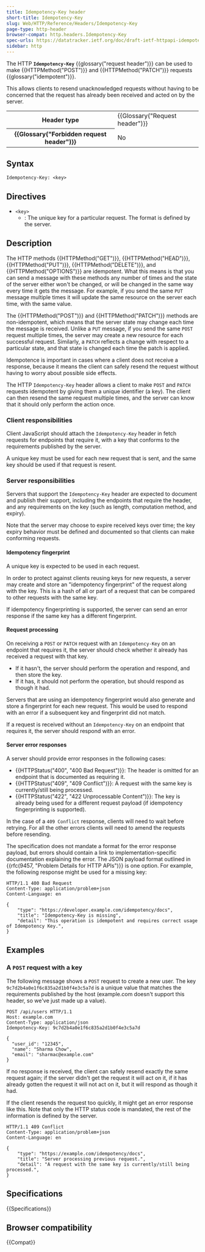 ```yaml
---
title: Idempotency-Key header
short-title: Idempotency-Key
slug: Web/HTTP/Reference/Headers/Idempotency-Key
page-type: http-header
browser-compat: http.headers.Idempotency-Key
spec-urls: https://datatracker.ietf.org/doc/draft-ietf-httpapi-idempotency-key-header/
sidebar: http
---
```


The HTTP **`Idempotency-Key`** {{glossary("request header")}} can be used to make {{HTTPMethod("POST")}} and {{HTTPMethod("PATCH")}} requests {{glossary("idempotent")}}.

This allows clients to resend unacknowledged requests without having to be concerned that the request has already been received and acted on by the server.

<table class="properties">
  <tbody>
    <tr>
      <th scope="row">Header type</th>
      <td>{{Glossary("Request header")}}</td>
    </tr>
    <tr>
      <th scope="row">{{Glossary("Forbidden request header")}}</th>
      <td>No</td>
    </tr>
  </tbody>
</table>

## Syntax

```http
Idempotency-Key: <key>
```

## Directives

- `<key>`
  - : The unique key for a particular request.
    The format is defined by the server.

## Description

The HTTP methods {{HTTPMethod("GET")}}, {{HTTPMethod("HEAD")}}, {{HTTPMethod("PUT")}}, {{HTTPMethod("DELETE")}}, and {{HTTPMethod("OPTIONS")}} are idempotent.
What this means is that you can send a message with these methods any number of times and the state of the server either won't be changed, or will be changed in the same way every time it gets the message.
For example, if you send the same `PUT` message multiple times it will update the same resource on the server each time, with the same value.

The {{HTTPMethod("POST")}} and {{HTTPMethod("PATCH")}} methods are non-idempotent, which means that the server state may change each time the message is received.
Unlike a `PUT` message, if you send the same `POST` request multiple times, the server may create a new resource for each successful request.
Similarly, a `PATCH` reflects a change with respect to a particular state, and that state is changed each time the patch is applied.

Idempotence is important in cases where a client does not receive a response, because it means the client can safely resend the request without having to worry about possible side effects.

The HTTP `Idempotency-Key` header allows a client to make `POST` and `PATCH` requests idempotent by giving them a unique identifier (a key).
The client can then resend the same request multiple times, and the server can know that it should only perform the action once.

### Client responsibilities

Client JavaScript should attach the `Idempotency-Key` header in fetch requests for endpoints that require it, with a key that conforms to the requirements published by the server.

A unique key must be used for each new request that is sent, and the same key should be used if that request is resent.

### Server responsibilities

Servers that support the `Idempotency-Key` header are expected to document and publish their support, including the endpoints that require the header, and any requirements on the key (such as length, computation method, and expiry).

Note that the server may choose to expire received keys over time; the key expiry behavior must be defined and documented so that clients can make conforming requests.

#### Idempotency fingerprint

A unique key is expected to be used in each request.

In order to protect against clients reusing keys for new requests, a server may create and store an "idempotency fingerprint" of the request along with the key.
This is a hash of all or part of a request that can be compared to other requests with the same key.

If idempotency fingerprinting is supported, the server can send an error response if the same key has a different fingerprint.

#### Request processing

On receiving a `POST` or `PATCH` request with an `Idempotency-Key` on an endpoint that requires it, the server should check whether it already has received a request with that key.

- If it hasn't, the server should perform the operation and respond, and then store the key.
- If it has, it should not perform the operation, but should respond as though it had.

Servers that are using an idempotency fingerprint would also generate and store a fingerprint for each new request.
This would be used to respond with an error if a subsequent key and fingerprint did not match.

If a request is received without an `Idempotency-Key` on an endpoint that requires it, the server should respond with an error.

#### Server error responses

A server should provide error responses in the following cases:

- {{HTTPStatus("400", "400 Bad Request")}}: The header is omitted for an endpoint that is documented as requiring it.
- {{HTTPStatus("409", "409 Conflict")}}: A request with the same key is currently/still being processed.
- {{HTTPStatus("422", "422 Unprocessable Content")}}: The key is already being used for a different request payload (if idempotency fingerprinting is supported).

In the case of a `409 Conflict` response, clients will need to wait before retrying.
For all the other errors clients will need to amend the requests before resending.

The specification does not mandate a format for the error response payload, but errors should contain a link to implementation-specific documentation explaining the error.
The JSON payload format outlined in {{rfc(9457, "Problem Details for HTTP APIs")}} is one option.
For example, the following response might be used for a missing key:

```http
HTTP/1.1 400 Bad Request
Content-Type: application/problem+json
Content-Language: en

{
    "type": "https://developer.example.com/idempotency/docs",
    "title": "Idempotency-Key is missing",
    "detail": "This operation is idempotent and requires correct usage of Idempotency Key.",
}
```

## Examples

### A `POST` request with a key

The following message shows a `POST` request to create a new user.
The key `9c7d2b4a0e1f6c835a2d1b0f4e3c5a7d` is a unique value that matches the requirements published by the host (example.com doesn't support this header, so we've just made up a value).

```http
POST /api/users HTTP/1.1
Host: example.com
Content-Type: application/json
Idempotency-Key: 9c7d2b4a0e1f6c835a2d1b0f4e3c5a7d

{
  "user_id": "12345",
  "name": "Sharma Chow",
  "email": "sharmac@example.com"
}
```

If no response is received, the client can safely resend exactly the same request again; if the server didn't get the request it will act on it, if it has already gotten the request it will not act on it, but it will respond as though it had.

If the client resends the request too quickly, it might get an error response like this.
Note that only the HTTP status code is mandated, the rest of the information is defined by the server.

```http
HTTP/1.1 409 Conflict
Content-Type: application/problem+json
Content-Language: en

{
    "type": "https://example.com/idempotency/docs",
    "title": "Server processing previous request.",
    "detail": "A request with the same key is currently/still being processed.",
}
```

## Specifications

{{Specifications}}

## Browser compatibility

{{Compat}}

<!-- ## Browser integration -->
<!-- Firefox has a (non-standard) integration that automatically applies keys to POST requests (but not PATCH).
This is discussed in https://bugzilla.mozilla.org/show_bug.cgi?id=1991641#c6
Since this might not survive in the shipped release it is undocumented now - there is a BCD key
This hidden comment is here as a reminder when there is an update to browser status w.r.t this header.
-->
